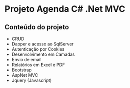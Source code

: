 # Projeto Agenda C# .Net MVC

## Conteúdo do projeto

* CRUD
* Dapper e acesso ao SqlServer
* Autenticação por Cookies
* Desenvolvimento em Camadas
* Envio de email
* Relatórios em Excel e PDF
* Bootstrap
* AspNet MVC
* Jquery (Javascript)